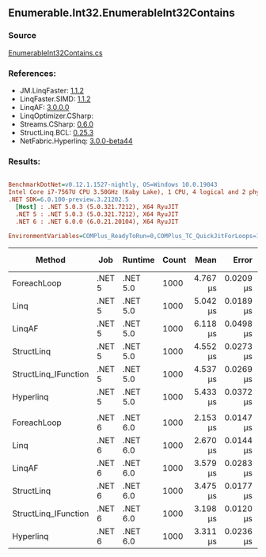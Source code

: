 ﻿## Enumerable.Int32.EnumerableInt32Contains

### Source
[EnumerableInt32Contains.cs](../LinqBenchmarks/Enumerable/Int32/EnumerableInt32Contains.cs)

### References:
- JM.LinqFaster: [1.1.2](https://www.nuget.org/packages/JM.LinqFaster/1.1.2)
- LinqFaster.SIMD: [1.1.2](https://www.nuget.org/packages/LinqFaster.SIMD/1.0.3)
- LinqAF: [3.0.0.0](https://www.nuget.org/packages/LinqAF/3.0.0.0)
- LinqOptimizer.CSharp: [](https://www.nuget.org/packages/LinqOptimizer.CSharp/)
- Streams.CSharp: [0.6.0](https://www.nuget.org/packages/Streams.CSharp/0.6.0)
- StructLinq.BCL: [0.25.3](https://www.nuget.org/packages/StructLinq.BCL/0.25.3)
- NetFabric.Hyperlinq: [3.0.0-beta44](https://www.nuget.org/packages/NetFabric.Hyperlinq/3.0.0-beta44)

### Results:
``` ini

BenchmarkDotNet=v0.12.1.1527-nightly, OS=Windows 10.0.19043
Intel Core i7-7567U CPU 3.50GHz (Kaby Lake), 1 CPU, 4 logical and 2 physical cores
.NET SDK=6.0.100-preview.3.21202.5
  [Host] : .NET 5.0.3 (5.0.321.7212), X64 RyuJIT
  .NET 5 : .NET 5.0.3 (5.0.321.7212), X64 RyuJIT
  .NET 6 : .NET 6.0.0 (6.0.21.20104), X64 RyuJIT

EnvironmentVariables=COMPlus_ReadyToRun=0,COMPlus_TC_QuickJitForLoops=1,COMPlus_TieredPGO=1  

```
|               Method |    Job |  Runtime | Count |     Mean |     Error |    StdDev | Ratio |  Gen 0 | Gen 1 | Gen 2 | Allocated |
|--------------------- |------- |--------- |------ |---------:|----------:|----------:|------:|-------:|------:|------:|----------:|
|          ForeachLoop | .NET 5 | .NET 5.0 |  1000 | 4.767 μs | 0.0209 μs | 0.0185 μs |  1.00 | 0.0153 |     - |     - |      40 B |
|                 Linq | .NET 5 | .NET 5.0 |  1000 | 5.042 μs | 0.0189 μs | 0.0168 μs |  1.06 | 0.0153 |     - |     - |      40 B |
|               LinqAF | .NET 5 | .NET 5.0 |  1000 | 6.118 μs | 0.0498 μs | 0.0442 μs |  1.28 | 0.0153 |     - |     - |      40 B |
|           StructLinq | .NET 5 | .NET 5.0 |  1000 | 4.552 μs | 0.0273 μs | 0.0242 μs |  0.95 | 0.0305 |     - |     - |      64 B |
| StructLinq_IFunction | .NET 5 | .NET 5.0 |  1000 | 4.537 μs | 0.0269 μs | 0.0238 μs |  0.95 | 0.0153 |     - |     - |      40 B |
|            Hyperlinq | .NET 5 | .NET 5.0 |  1000 | 5.433 μs | 0.0372 μs | 0.0310 μs |  1.14 | 0.0153 |     - |     - |      40 B |
|                      |        |          |       |          |           |           |       |        |       |       |           |
|          ForeachLoop | .NET 6 | .NET 6.0 |  1000 | 2.153 μs | 0.0147 μs | 0.0138 μs |  1.00 | 0.0191 |     - |     - |      40 B |
|                 Linq | .NET 6 | .NET 6.0 |  1000 | 2.670 μs | 0.0144 μs | 0.0127 μs |  1.24 | 0.0191 |     - |     - |      40 B |
|               LinqAF | .NET 6 | .NET 6.0 |  1000 | 3.579 μs | 0.0283 μs | 0.0250 μs |  1.66 | 0.0191 |     - |     - |      40 B |
|           StructLinq | .NET 6 | .NET 6.0 |  1000 | 3.475 μs | 0.0177 μs | 0.0157 μs |  1.61 | 0.0305 |     - |     - |      64 B |
| StructLinq_IFunction | .NET 6 | .NET 6.0 |  1000 | 3.198 μs | 0.0120 μs | 0.0107 μs |  1.49 | 0.0191 |     - |     - |      40 B |
|            Hyperlinq | .NET 6 | .NET 6.0 |  1000 | 3.311 μs | 0.0236 μs | 0.0221 μs |  1.54 | 0.0191 |     - |     - |      40 B |
